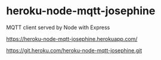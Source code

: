 # heroku-node-mqtt-josephine
MQTT client served by Node with Express

https://heroku-node-mqtt-josephine.herokuapp.com/

https://git.heroku.com/heroku-node-mqtt-josephine.git